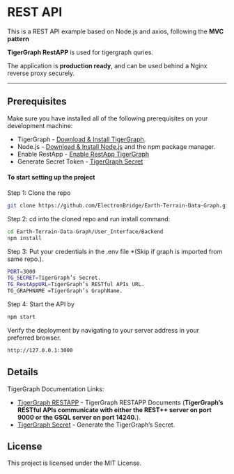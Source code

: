 # REST API

This is a REST API example based on Node.js and axios, following the **MVC pattern** 

**TigerGraph RestAPP** is used for tigergraph quries.

The application is **production ready**, and can be used behind a Nginx reverse proxy securely.

---
## Prerequisites
Make sure you have installed all of the following prerequisites on your development machine:
* TigerGraph - [Download & Install TigerGraph](https://docs.tigergraph.com/tigergraph-server/current/installation/install).
* Node.js - [Download & Install Node.js](https://nodejs.org/en/download/) and the npm package manager. 
* Enable RestApp - [Enable RestApp TigerGraph](https://docs.tigergraph.com/tigergraph-server/current/api/authentication) 
* Generate Secret Token - [TigerGraph Secret](https://docs.tigergraph.com/tigergraph-server/current/user-access/managing-credentials#_create_a_secre)

#### To start setting up the project

Step 1: Clone the repo

```bash
git clone https://github.com/ElectronBridge/Earth-Terrain-Data-Graph.git
```

Step 2: cd into the cloned repo and run install command:

```bash
cd Earth-Terrain-Data-Graph/User_Interface/Backend
npm install
```

Step 3: Put your credentials in the .env file *(Skip if graph is imported from same repo.).

```bash
PORT=3000
TG_SECRET=TigerGraph’s Secret.
TG_RestAppURL=TigerGraph’s RESTful APIs URL.
TG_GRAPHNAME =TigerGraph’s GraphName.
```

Step 4: Start the API by

```bash
npm start
```
Verify the deployment by navigating to your server address in
your preferred browser.

```sh
http://127.0.0.1:3000
```

## Details

TigerGraph Documentation Links:

- [TigerGraph RESTAPP] - TigerGraph RESTAPP Documents (**TigerGraph’s RESTful APIs communicate with either the REST++ server on port 9000 or the GSQL server on port 14240.**).
- [TigerGraph Secret] - Generate the TigerGraph’s Secret.

## License

This project is licensed under the MIT License.

[//]: #
[TigerGraph Secret]: <https://docs.tigergraph.com/tigergraph-server/current/user-access/managing-credentials#_create_a_secre>
[TigerGraph RESTAPP]: <https://docs.tigergraph.com/tigergraph-server/current/api/authentication>